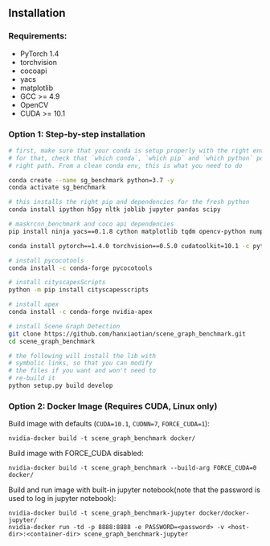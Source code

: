 ## Installation

### Requirements:
- PyTorch 1.4
- torchvision
- cocoapi
- yacs
- matplotlib
- GCC >= 4.9
- OpenCV
- CUDA >= 10.1


### Option 1: Step-by-step installation

```bash
# first, make sure that your conda is setup properly with the right environment
# for that, check that `which conda`, `which pip` and `which python` points to the
# right path. From a clean conda env, this is what you need to do

conda create --name sg_benchmark python=3.7 -y
conda activate sg_benchmark

# this installs the right pip and dependencies for the fresh python
conda install ipython h5py nltk joblib jupyter pandas scipy

# maskrcnn_benchmark and coco api dependencies
pip install ninja yacs==0.1.8 cython matplotlib tqdm opencv-python numpy=1.19.5

conda install pytorch==1.4.0 torchvision==0.5.0 cudatoolkit=10.1 -c pytorch

# install pycocotools
conda install -c conda-forge pycocotools

# install cityscapesScripts
python -m pip install cityscapesscripts

# install apex
conda install -c conda-forge nvidia-apex

# install Scene Graph Detection
git clone https://github.com/hanxiaotian/scene_graph_benchmark.git
cd scene_graph_benchmark

# the following will install the lib with
# symbolic links, so that you can modify
# the files if you want and won't need to
# re-build it
python setup.py build develop


```
### Option 2: Docker Image (Requires CUDA, Linux only)

Build image with defaults (`CUDA=10.1`, `CUDNN=7`, `FORCE_CUDA=1`):

    nvidia-docker build -t scene_graph_benchmark docker/

Build image with FORCE_CUDA disabled:

    nvidia-docker build -t scene_graph_benchmark --build-arg FORCE_CUDA=0 docker/

Build and run image with built-in jupyter notebook(note that the password is used to log in jupyter notebook):

    nvidia-docker build -t scene_graph_benchmark-jupyter docker/docker-jupyter/
    nvidia-docker run -td -p 8888:8888 -e PASSWORD=<password> -v <host-dir>:<container-dir> scene_graph_benchmark-jupyter

